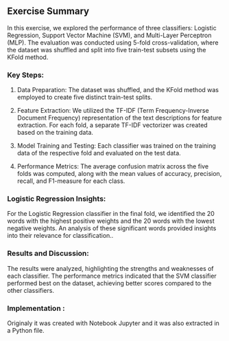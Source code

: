 
## Exercise Summary
In this exercise, we explored the performance of three classifiers: Logistic Regression, Support Vector Machine (SVM), and Multi-Layer Perceptron (MLP). The evaluation was conducted using 5-fold cross-validation, where the dataset was shuffled and split into five train-test subsets using the KFold method.

### Key Steps:
1. Data Preparation: The dataset was shuffled, and the KFold method was employed to create five distinct train-test splits.

2. Feature Extraction: We utilized the TF-IDF (Term Frequency-Inverse Document Frequency) representation of the text descriptions for feature extraction. For each fold, a separate TF-IDF vectorizer was created based on the training data.

3. Model Training and Testing: Each classifier was trained on the training data of the respective fold and evaluated on the test data.

4. Performance Metrics: The average confusion matrix across the five folds was computed, along with the mean values of accuracy, precision, recall, and F1-measure for each class.

### Logistic Regression Insights: 
For the Logistic Regression classifier in the final fold, we identified the 20 words with the highest positive weights and the 20 words with the lowest negative weights. An analysis of these significant words provided insights into their relevance for classification..

### Results and Discussion:
The results were analyzed, highlighting the strengths and weaknesses of each classifier. The performance metrics indicated that the SVM classifier performed best on the dataset, achieving better scores compared to the other classifiers.

### Implementation :
Originaly it was created with Notebook Jupyter and it was also extracted in a Python file. 
